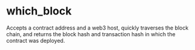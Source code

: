 # which_block
Accepts a contract address and a web3 host, quickly traverses the block chain, and returns the block hash and transaction hash in which the contract was deployed.
